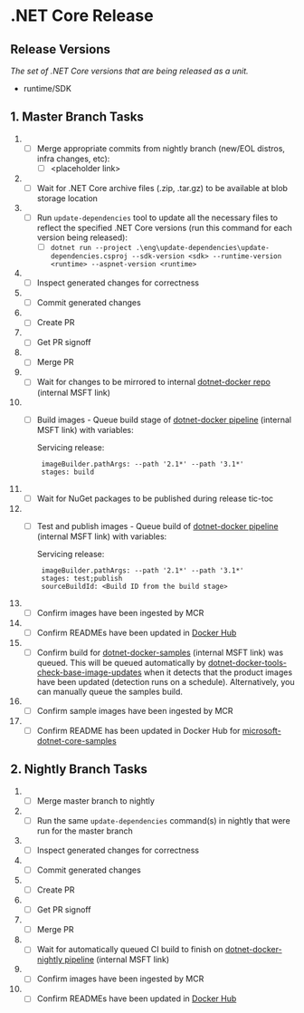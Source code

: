 # .NET Core Release

## Release Versions
_The set of .NET Core versions that are being released as a unit._

* runtime/SDK

## 1. Master Branch Tasks
1. - [ ] Merge appropriate commits from nightly branch (new/EOL distros, infra changes, etc):
      - [ ] &lt;placeholder link&gt;
1. - [ ] Wait for .NET Core archive files (.zip, .tar.gz) to be available at blob storage location
1. - [ ] Run `update-dependencies` tool to update all the necessary files to reflect the specified .NET Core versions (run this command for each version being released):
      - [ ] `dotnet run --project .\eng\update-dependencies\update-dependencies.csproj --sdk-version <sdk> --runtime-version <runtime> --aspnet-version <runtime>`
1. - [ ] Inspect generated changes for correctness
1. - [ ] Commit generated changes
1. - [ ] Create PR
1. - [ ] Get PR signoff
1. - [ ] Merge PR
1. - [ ] Wait for changes to be mirrored to internal [dotnet-docker repo](https://dev.azure.com/dnceng/internal/_git/dotnet-dotnet-docker) (internal MSFT link)
1. - [ ] Build images - Queue build stage of [dotnet-docker pipeline](https://dev.azure.com/dnceng/internal/_build?definitionId=373) (internal MSFT link) with variables:

      Servicing release:

          imageBuilder.pathArgs: --path '2.1*' --path '3.1*'
          stages: build
1. - [ ] Wait for NuGet packages to be published during release tic-toc
1. - [ ] Test and publish images - Queue build of [dotnet-docker pipeline](https://dev.azure.com/dnceng/internal/_build?definitionId=373) (internal MSFT link) with variables:

      Servicing release:

          imageBuilder.pathArgs: --path '2.1*' --path '3.1*'
          stages: test;publish
          sourceBuildId: <Build ID from the build stage>
1. - [ ] Confirm images have been ingested by MCR
1. - [ ] Confirm READMEs have been updated in [Docker Hub](https://hub.docker.com/_/microsoft-dotnet-core)
1. - [ ] Confirm build for [dotnet-docker-samples](https://dev.azure.com/dnceng/internal/_build?definitionId=376) (internal MSFT link) was queued. This will be queued automatically by [dotnet-docker-tools-check-base-image-updates](https://dev.azure.com/dnceng/internal/_build?definitionId=536) when it detects that the product images have been updated (detection runs on a schedule). Alternatively, you can manually queue the samples build.
1. - [ ] Confirm sample images have been ingested by MCR
1. - [ ] Confirm README has been updated in Docker Hub for [microsoft-dotnet-core-samples](https://hub.docker.com/_/microsoft-dotnet-core-samples/)

## 2. Nightly Branch Tasks
1. - [ ] Merge master branch to nightly
1. - [ ] Run the same `update-dependencies` command(s) in nightly that were run for the master branch
1. - [ ] Inspect generated changes for correctness
1. - [ ] Commit generated changes
1. - [ ] Create PR
1. - [ ] Get PR signoff
1. - [ ] Merge PR
1. - [ ] Wait for automatically queued CI build to finish on [dotnet-docker-nightly pipeline](https://dev.azure.com/dnceng/internal/_build?definitionId=359) (internal MSFT link)
1. - [ ] Confirm images have been ingested by MCR
1. - [ ] Confirm READMEs have been updated in [Docker Hub](https://hub.docker.com/_/microsoft-dotnet-core-nightly)
